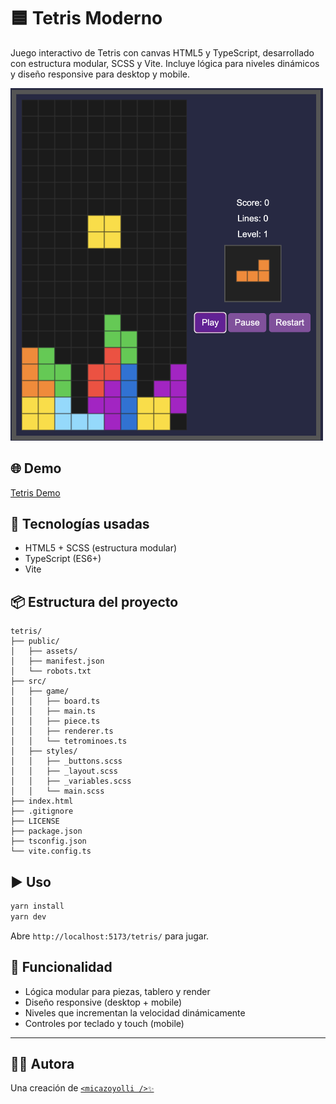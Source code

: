 # 🟦 Tetris Moderno

Juego interactivo de Tetris con canvas HTML5 y TypeScript, desarrollado con estructura modular, SCSS y Vite. Incluye lógica para niveles dinámicos y diseño responsive para desktop y mobile.

<img alt="Tetris" src="https://github.com/micazoyolli/tetris/blob/master/public/assets/screenshot.png" width="500" />

## 🌐 Demo

[Tetris Demo](https://micazoyolli.github.io/tetris/)

## 🚀 Tecnologías usadas

- HTML5 + SCSS (estructura modular)
- TypeScript (ES6+)
- Vite

## 📦 Estructura del proyecto

```
tetris/
├── public/
│   ├── assets/
│   ├── manifest.json
│   └── robots.txt
├── src/
│   ├── game/
│   │   ├── board.ts
│   │   ├── main.ts
│   │   ├── piece.ts
│   │   ├── renderer.ts
│   │   └── tetrominoes.ts
│   ├── styles/
│   │   ├── _buttons.scss
│   │   ├── _layout.scss
│   │   ├── _variables.scss
│   │   └── main.scss
├── index.html
├── .gitignore
├── LICENSE
├── package.json
├── tsconfig.json
└── vite.config.ts
```

## ▶️ Uso

```bash
yarn install
yarn dev
```

Abre `http://localhost:5173/tetris/` para jugar.

## 🧠 Funcionalidad

- Lógica modular para piezas, tablero y render
- Diseño responsive (desktop + mobile)
- Niveles que incrementan la velocidad dinámicamente
- Controles por teclado y touch (mobile)

---

## 👩‍💻 Autora

Una creación de [`<micazoyolli />✨`](https://nadia.dev)
